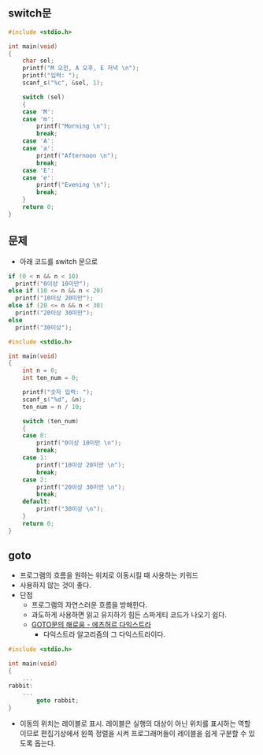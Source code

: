 ## switch문  

```c
#include <stdio.h>

int main(void)
{
	char sel;
	printf("M 오전, A 오후, E 저녁 \n");
	printf("입력: ");
	scanf_s("%c", &sel, 1);

	switch (sel)
	{
	case 'M':
	case 'm':
		printf("Morning \n");
		break;
	case 'A':
	case 'a':
		printf("Afternoon \n");
		break;
	case 'E':
	case 'e':
		printf("Evening \n");
		break;
	}
	return 0;
}
```  

## 문제   
- 아래 코드를 switch 문으로  

```c
if (0 < n && n < 10)
  printf("0이상 10미만");
else if (10 <= n && n < 20)
  printf("10이상 20미만");
else if (20 <= n && n < 30)
  printf("20이상 30미만");
else
  printf("30이상");
```  

```c
#include <stdio.h>

int main(void)
{
	int n = 0;
	int ten_num = 0;

	printf("숫자 입력: ");
	scanf_s("%d", &n);
	ten_num = n / 10;

	switch (ten_num)
	{
	case 0:
		printf("0이상 10미만 \n");
		break;
	case 1:
		printf("10이상 20미만 \n");
		break;
	case 2:
		printf("20이상 30미만 \n");
		break;
	default:
		printf("30이상 \n");
	}
	return 0;
}
```   

## goto  
- 프로그램의 흐름을 원하는 위치로 이동시킬 때 사용하는 키워드  
- 사용하지 않는 것이 좋다.  
- 단점  
  - 프로그램의 자연스러운 흐름을 방해한다.  
  - 과도하게 사용하면 읽고 유지하기 힘든 스파게티 코드가 나오기 쉽다.  
  - [GOTO문의 해로움 - 에츠허르 다익스트라](http://www.u.arizona.edu/~rubinson/copyright_violations/Go_To_Considered_Harmful.html)  
    - 다익스트라 알고리즘의 그 다익스트라이다.  

```c
#include <stdio.h>

int main(void)
{
	...
rabbit:
	...
		goto rabbit;
}
```  
- 이동의 위치는 레이블로 표시. 레이블은 실행의 대상이 아닌 위치를 표시하는 역할이므로 편집기상에서 왼쪽 정렬을 시켜 프로그래머들이 레이블을 쉽게 구분할 수 있도록 돕는다.  
